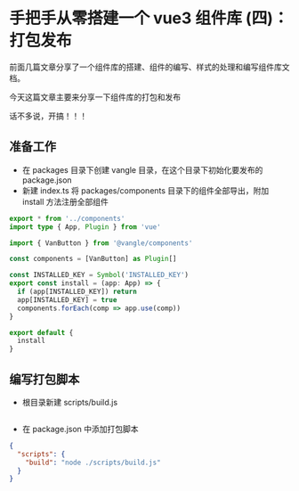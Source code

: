 # 手把手从零搭建一个 vue3 组件库 (四)：打包发布

前面几篇文章分享了一个组件库的搭建、组件的编写、样式的处理和编写组件库文档。

今天这篇文章主要来分享一下组件库的打包和发布

话不多说，开搞！！！

## 准备工作

- 在 packages 目录下创建 vangle 目录，在这个目录下初始化要发布的 package.json
- 新建 index.ts 将 packages/components 目录下的组件全部导出，附加 install 方法注册全部组件

```typescript
export * from '../components'
import type { App, Plugin } from 'vue'

import { VanButton } from '@vangle/components'

const components = [VanButton] as Plugin[]

const INSTALLED_KEY = Symbol('INSTALLED_KEY')
export const install = (app: App) => {
  if (app[INSTALLED_KEY]) return
  app[INSTALLED_KEY] = true
  components.forEach(comp => app.use(comp))
}

export default {
  install
}
```

## 编写打包脚本

- 根目录新建 scripts/build.js

```

```

- 在 package.json 中添加打包脚本

```json
{
  "scripts": {
    "build": "node ./scripts/build.js"
  }
}
```
